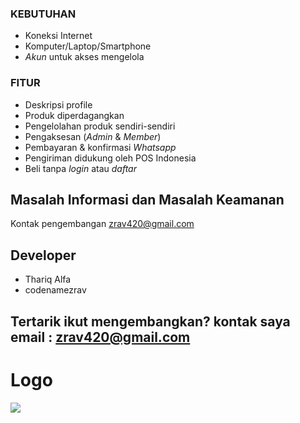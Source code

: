 ### KEBUTUHAN

- Koneksi Internet
- Komputer/Laptop/Smartphone
- *Akun* untuk akses mengelola

### FITUR

- Deskripsi profile
- Produk diperdagangkan
- Pengelolahan produk sendiri-sendiri
- Pengaksesan (*Admin* & *Member*)
- Pembayaran & konfirmasi *Whatsapp*
- Pengiriman didukung oleh POS Indonesia
- Beli tanpa *login* atau *daftar*

## Masalah Informasi dan Masalah Keamanan
Kontak pengembangan zrav420@gmail.com

## Developer
- Thariq Alfa
- codenamezrav

## Tertarik ikut mengembangkan? kontak saya email : zrav420@gmail.com

# Logo
![](https://upload.wikimedia.org/wikipedia/commons/9/9a/Lambang_Kabupaten_Pasuruan.png) 
